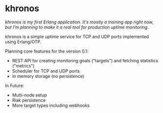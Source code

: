 # khronos

*khronos is my first Erlang application. It's mostly a training app right now, but I'm planning to make it a real tool for production uptime monitoring.*

khronos is a simple uptime service for TCP and UDP ports implemented using Erlang/OTP.

Planning core features for the version 0.1:
- REST API for creating monitoring goals ("targets") and fetching statistics ("metrics")
- Scheduler for TCP and UDP ports
- In memory storage (no persistence)

In Future:
- Multi-node setup
- Riak persistence
- More target types including webhooks